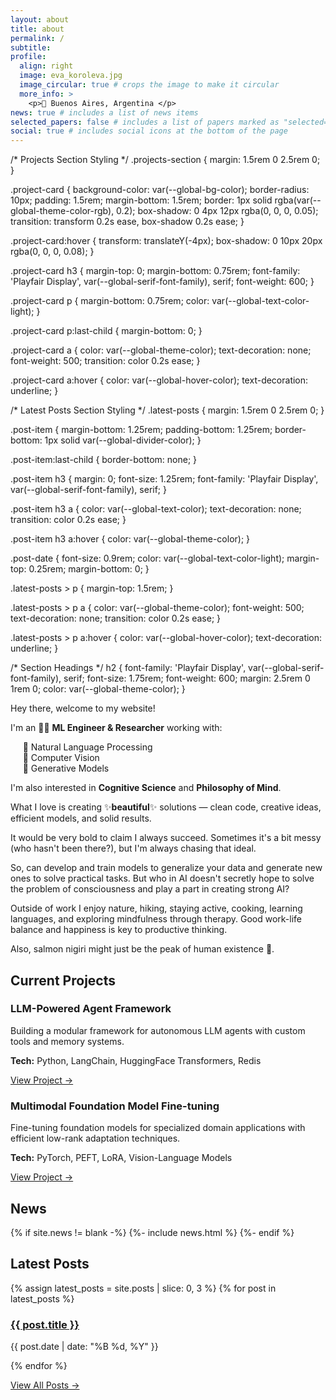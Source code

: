 ```yaml
---
layout: about
title: about
permalink: /
subtitle:
profile:
  align: right
  image: eva_koroleva.jpg
  image_circular: true # crops the image to make it circular
  more_info: >
    <p>📍 Buenos Aires, Argentina </p>
news: true # includes a list of news items
selected_papers: false # includes a list of papers marked as "selected={true}"
social: true # includes social icons at the bottom of the page
---
```


/* Projects Section Styling */
.projects-section {
  margin: 1.5rem 0 2.5rem 0;
}

.project-card {
  background-color: var(--global-bg-color);
  border-radius: 10px;
  padding: 1.5rem;
  margin-bottom: 1.5rem;
  border: 1px solid rgba(var(--global-theme-color-rgb), 0.2);
  box-shadow: 0 4px 12px rgba(0, 0, 0, 0.05);
  transition: transform 0.2s ease, box-shadow 0.2s ease;
}

.project-card:hover {
  transform: translateY(-4px);
  box-shadow: 0 10px 20px rgba(0, 0, 0, 0.08);
}

.project-card h3 {
  margin-top: 0;
  margin-bottom: 0.75rem;
  font-family: 'Playfair Display', var(--global-serif-font-family), serif;
  font-weight: 600;
}

.project-card p {
  margin-bottom: 0.75rem;
  color: var(--global-text-color-light);
}

.project-card p:last-child {
  margin-bottom: 0;
}

.project-card a {
  color: var(--global-theme-color);
  text-decoration: none;
  font-weight: 500;
  transition: color 0.2s ease;
}

.project-card a:hover {
  color: var(--global-hover-color);
  text-decoration: underline;
}

/* Latest Posts Section Styling */
.latest-posts {
  margin: 1.5rem 0 2.5rem 0;
}

.post-item {
  margin-bottom: 1.25rem;
  padding-bottom: 1.25rem;
  border-bottom: 1px solid var(--global-divider-color);
}

.post-item:last-child {
  border-bottom: none;
}

.post-item h3 {
  margin: 0;
  font-size: 1.25rem;
  font-family: 'Playfair Display', var(--global-serif-font-family), serif;
}

.post-item h3 a {
  color: var(--global-text-color);
  text-decoration: none;
  transition: color 0.2s ease;
}

.post-item h3 a:hover {
  color: var(--global-theme-color);
}

.post-date {
  font-size: 0.9rem;
  color: var(--global-text-color-light);
  margin-top: 0.25rem;
  margin-bottom: 0;
}

.latest-posts > p {
  margin-top: 1.5rem;
}

.latest-posts > p a {
  color: var(--global-theme-color);
  font-weight: 500;
  text-decoration: none;
  transition: color 0.2s ease;
}

.latest-posts > p a:hover {
  color: var(--global-hover-color);
  text-decoration: underline;
}

/* Section Headings */
h2 {
  font-family: 'Playfair Display', var(--global-serif-font-family), serif;
  font-size: 1.75rem;
  font-weight: 600;
  margin: 2.5rem 0 1rem 0;
  color: var(--global-theme-color);
}

Hey there, welcome to my website!

I'm an 👩‍💻 **ML Engineer & Researcher** working with: 

&nbsp;&nbsp;&nbsp;&nbsp; 💬 Natural Language Processing  
&nbsp;&nbsp;&nbsp;&nbsp; 👀 Computer Vision  
&nbsp;&nbsp;&nbsp;&nbsp; 🚀 Generative Models

I'm also interested in **Cognitive Science** and **Philosophy of Mind**.

What I love is creating ✨**beautiful**✨ solutions — clean code, creative ideas, efficient models, and solid results.

It would be very bold to claim I always succeed. Sometimes it's a bit messy (who hasn't been there?), but I'm always chasing that ideal.

So, can develop and train models to generalize your data and generate new ones to solve practical tasks. But who in AI doesn't secretly hope to solve the problem of consciousness and play a part in creating strong AI?

Outside of work I enjoy nature, hiking, staying active, cooking, learning languages, and exploring mindfulness through therapy. Good work-life balance and happiness is key to productive thinking.

Also, salmon nigiri might just be the peak of human existence 🍣.

## Current Projects

<div class="projects-section">
  <div class="project-card">
    <h3>LLM-Powered Agent Framework</h3>
    <p>Building a modular framework for autonomous LLM agents with custom tools and memory systems.</p>
    <p><strong>Tech:</strong> Python, LangChain, HuggingFace Transformers, Redis</p>
    <p><a href="/projects/llm-agents">View Project →</a></p>
  </div>
  
  <div class="project-card">
    <h3>Multimodal Foundation Model Fine-tuning</h3>
    <p>Fine-tuning foundation models for specialized domain applications with efficient low-rank adaptation techniques.</p>
    <p><strong>Tech:</strong> PyTorch, PEFT, LoRA, Vision-Language Models</p>
    <p><a href="/projects/multimodal-finetuning">View Project →</a></p>
  </div>
</div>

## News

<div class="news">
  {% if site.news != blank -%}
  {%- include news.html %}
  {%- endif %}
</div>

## Latest Posts

<div class="latest-posts">
  {% assign latest_posts = site.posts | slice: 0, 3 %}
  {% for post in latest_posts %}
  <div class="post-item">
    <h3><a href="{{ post.url | relative_url }}">{{ post.title }}</a></h3>
    <p class="post-date">{{ post.date | date: "%B %d, %Y" }}</p>
  </div>
  {% endfor %}
  <p><a href="{{ '/blog/' | relative_url }}">View All Posts →</a></p>
</div>